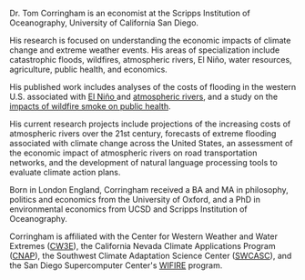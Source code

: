 <p>
Dr. Tom Corringham is an economist at the Scripps Institution of Oceanography, University of California San Diego.</p><p>His research is focused on understanding the economic impacts of climate change and extreme weather events. His areas of specialization include catastrophic floods, wildfires, atmospheric rivers, El Niño, water resources, agriculture, public health, and economics.
</p>

<p>
His published work includes analyses of the costs of flooding in the western U.S. associated with <a href="https://www.washingtonpost.com/weather/2019/07/30/study-el-nio-has-outsized-economic-impact-california/" rel="nofollow">El Niño </a>and <a href="https://www.nytimes.com/2019/12/05/us/atmospheric-rivers-damage.html" rel="nofollow">atmospheric rivers</a>, and a study on the <a href="https://www.theguardian.com/us-news/2021/mar/06/california-wildfire-smoke-harmful-pollution-study" rel="nofollow">impacts of wildfire smoke on public health</a>.
</p>

<p>
His current research projects include projections of the increasing costs of atmospheric rivers over the 21st century, forecasts of extreme flooding associated with climate change across the United States, an assessment of the economic impact of atmospheric rivers on road transportation networks, and the development of natural language processing tools to evaluate climate action plans.
</p>

<p>
Born in London England, Corringham received a BA and MA in philosophy, politics and economics from the University of Oxford, and a PhD in environmental economics from UCSD and Scripps Institution of Oceanography.
</p>

<p>
Corringham is affiliated with the Center for Western Weather and Water Extremes (<a href="https://cw3e.ucsd.edu" rel="nofollow">CW3E</a>), the California Nevada Climate Applications Program (<a href="https://scripps.ucsd.edu/programs/cnap/" rel="nofollow">CNAP</a>), the Southwest Climate Adaptation Science Center (<a href="https://www.swcasc.arizona.edu/" rel="nofollow">SWCASC</a>), and the San Diego Supercomputer Center's <a href="https://wifire.ucsd.edu/" rel="nofollow">WIFIRE</a> program.
</p>
